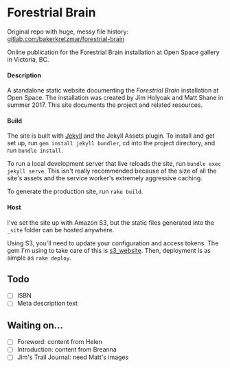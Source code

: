# Forestrial Brain

Original repo with huge, messy file history: [gitlab.com/bakerkretzmar/forestrial-brain](https://gitlab.com/bakerkretzmar/forestrial-brain)

Online publication for the Forestrial Brain installation at Open Space gallery in Victoria, BC.

#### Description

A standalone static website documenting the _Forestrial Brain_ installation at Open Space. The installation was created by Jim Holyoak and Matt Shane in summer 2017. This site documents the project and related resources.

#### Build

The site is built with [Jekyll](https://jekyllrb.com/) and the Jekyll Assets plugin. To install and get set up, run `gem install jekyll bundler`, cd into the project directory, and run `bundle install`.

To run a local development server that live reloads the site, run `bundle exec jekyll serve`. This isn't really recommended because of the size of all the site's assets and the service worker's extremely aggressive caching.

To generate the production site, run `rake build`.

#### Host

I've set the site up with Amazon S3, but the static files generated into the `_site` folder can be hosted anywhere.

Using S3, you'll need to update your configuration and access tokens. The gem I'm using to take care of this is [s3_website](https://github.com/laurilehmijoki/s3_website). Then, deployment is as simple as `rake deploy`.




## Todo

- [ ] ISBN
- [ ] Meta description text

## Waiting on...

- [ ] Foreword: content from Helen
- [ ] Introduction: content from Breanna
- [ ] Jim's Trail Journal: need Matt's images
